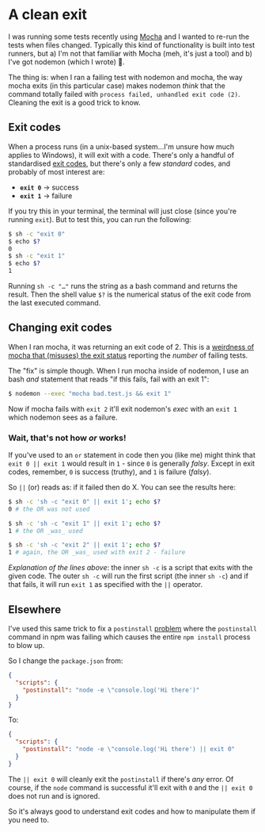 # A clean exit

I was running some tests recently using [Mocha](https://mochajs.org/) and I wanted to re-run the tests when files changed. Typically this kind of functionality is built into test runners, but a) I'm not that familiar with Mocha (meh, it's just a tool) and b) I've got nodemon (which I wrote) 🙌.

The thing is: when I ran a failing test with nodemon and mocha, the way mocha exits (in this particular case) makes nodemon _think_ that the command totally failed with `process failed, unhandled exit code (2)`. Cleaning the exit is a good trick to know.

<!--more-->

## Exit codes

When a process runs (in a unix-based system…I'm unsure how much applies to Windows), it will exit with a code. There's only a handful of standardised [exit codes](http://tldp.org/LDP/abs/html/exitcodes.html), but there's only a few _standard_ codes, and probably of most interest are:

- **`exit 0`** → success
- **`exit 1`** → failure

If you try this in your terminal, the terminal will just close (since you're running `exit`). But to test this, you can run the following:

```bash
$ sh -c "exit 0"
$ echo $?
0
$ sh -c "exit 1"
$ echo $?
1
```

Running `sh -c "…"`  runs the string as a bash command and returns the result. Then the shell value `$?` is the numerical status of the exit code from the last executed command.

## Changing exit codes

When I ran mocha, it was returning an exit code of 2. This is a [weirdness of mocha that (misuses) the exit status](https://github.com/mochajs/mocha/issues/2438) reporting the _number_ of failing tests.

The "fix" is simple though. When I run mocha inside of nodemon, I use an bash _and_ statement that reads "if this fails, fail with an exit 1":

```bash
$ nodemon --exec "mocha bad.test.js && exit 1"
```

Now if mocha fails with `exit 2` it'll exit nodemon's _exec_ with an `exit 1` which nodemon sees as a failure.

### Wait, that's not how _or_ works!

If you've used to an `or` statement in code then you (like me) might think that `exit 0 || exit 1` would result in `1` - since `0` is generally _falsy_. Except in exit codes, remember, `0` is success (truthy), and `1` is failure (_falsy_).

So `||` (or) reads as: if it failed then do X. You can see the results here:

```bash
$ sh -c 'sh -c "exit 0" || exit 1'; echo $?
0 # the OR was not used

$ sh -c 'sh -c "exit 1" || exit 1'; echo $?
1 # the OR _was_ used

$ sh -c 'sh -c "exit 2" || exit 1'; echo $?
1 # again, the OR _was_ used with exit 2 - failure
 ```

_Explanation of the lines above_: the inner `sh -c` is a script that exits with the given code. The outer `sh -c` will run the first script (the inner `sh -c`) and if that fails, it will run `exit 1` as specified with the `||` operator.

## Elsewhere

I've used this same trick to fix a `postinstall` [problem](https://github.com/remy/nodemon/issues/1154) where the `postinstall` command in npm was failing which causes the entire `npm install` process to blow up.

So I change the `package.json` from:

```json
{
  "scripts": {
    "postinstall": "node -e \"console.log('Hi there')"
  }
}
```

To:

```json
{
  "scripts": {
    "postinstall": "node -e \"console.log('Hi there') || exit 0"
  }
}
```

The `|| exit 0` will cleanly exit the `postinstall` if there's _any_ error. Of course, if the `node` command is successful it'll exit with `0` and the `|| exit 0` does not run and is ignored.

So it's always good to understand exit codes and how to manipulate them if you need to.
